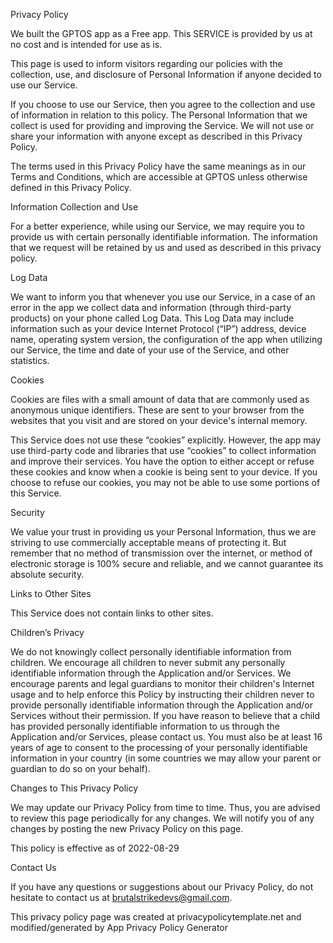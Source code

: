 Privacy Policy

We built the GPTOS app as a Free app. This SERVICE is provided by us at no cost and is intended for use as is.

This page is used to inform visitors regarding our policies with the collection, use, and disclosure of Personal Information if anyone decided to use our Service.

If you choose to use our Service, then you agree to the collection and use of information in relation to this policy. The Personal Information that we collect is used for providing and improving the Service. We will not use or share your information with anyone except as described in this Privacy Policy.

The terms used in this Privacy Policy have the same meanings as in our Terms and Conditions, which are accessible at GPTOS unless otherwise defined in this Privacy Policy.

Information Collection and Use

For a better experience, while using our Service, we may require you to provide us with certain personally identifiable information. The information that we request will be retained by us and used as described in this privacy policy.

Log Data

We want to inform you that whenever you use our Service, in a case of an error in the app we collect data and information (through third-party products) on your phone called Log Data. This Log Data may include information such as your device Internet Protocol (“IP”) address, device name, operating system version, the configuration of the app when utilizing our Service, the time and date of your use of the Service, and other statistics.

Cookies

Cookies are files with a small amount of data that are commonly used as anonymous unique identifiers. These are sent to your browser from the websites that you visit and are stored on your device's internal memory.

This Service does not use these “cookies” explicitly. However, the app may use third-party code and libraries that use “cookies” to collect information and improve their services. You have the option to either accept or refuse these cookies and know when a cookie is being sent to your device. If you choose to refuse our cookies, you may not be able to use some portions of this Service.


Security

We value your trust in providing us your Personal Information, thus we are striving to use commercially acceptable means of protecting it. But remember that no method of transmission over the internet, or method of electronic storage is 100% secure and reliable, and we cannot guarantee its absolute security.

Links to Other Sites

This Service does not contain links to other sites.

Children’s Privacy

We do not knowingly collect personally identifiable information from children. We encourage all children to never submit any personally identifiable information through the Application and/or Services. We encourage parents and legal guardians to monitor their children's Internet usage and to help enforce this Policy by instructing their children never to provide personally identifiable information through the Application and/or Services without their permission. If you have reason to believe that a child has provided personally identifiable information to us through the Application and/or Services, please contact us. You must also be at least 16 years of age to consent to the processing of your personally identifiable information in your country (in some countries we may allow your parent or guardian to do so on your behalf).

Changes to This Privacy Policy

We may update our Privacy Policy from time to time. Thus, you are advised to review this page periodically for any changes. We will notify you of any changes by posting the new Privacy Policy on this page.

This policy is effective as of 2022-08-29

Contact Us

If you have any questions or suggestions about our Privacy Policy, do not hesitate to contact us at brutalstrikedevs@gmail.com.

This privacy policy page was created at privacypolicytemplate.net and modified/generated by App Privacy Policy Generator
